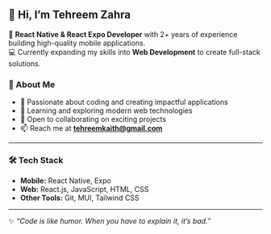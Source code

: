 ## 👋 Hi, I’m Tehreem Zahra  

🚀 **React Native & React Expo Developer** with 2+ years of experience building high-quality mobile applications.  
💻 Currently expanding my skills into **Web Development** to create full-stack solutions.  

### 🔹 About Me  
- 👀 Passionate about coding and creating impactful applications  
- 🌱 Learning and exploring modern web technologies  
- 💞️ Open to collaborating on exciting projects  
- 📫 Reach me at **[tehreemkaith@gmail.com](mailto:tehreemkaith@gmail.com)**  

---

### 🛠 Tech Stack  
- **Mobile:** React Native, Expo  
- **Web:** React.js, JavaScript, HTML, CSS  
- **Other Tools:** Git, MUI, Tailwind CSS  

---

✨ *“Code is like humor. When you have to explain it, it’s bad.”*  
